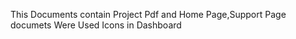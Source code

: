 This Documents contain  Project Pdf and Home Page,Support Page documets Were Used Icons in Dashboard
